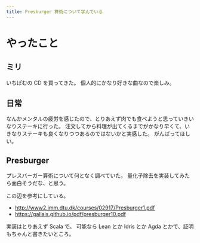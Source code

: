 ```yaml
---
title: Presburger 算術について学んでいる
---
```


# やったこと

## ミリ

いちぽむの CD を買ってきた。
個人的にかなり好きな曲なので楽しみ。

## 日常

なんかメンタルの疲労を感じたので、とりあえず肉でも食べようと思っていきいなりステーキに行った。
注文してから料理が出てくるまでがかなり早くて、いきなりステーキも良くなりつつあるのではないかと実感した。
がんばってほしい。

## Presburger

プレスバーガー算術について何となく調べていた。
量化子除去を実装してみたら面白そうだな、と思う。

この辺を参考にしている。

- <http://www2.imm.dtu.dk/courses/02917/Presburger1.pdf>
- <https://gallais.github.io/pdf/presburger10.pdf>

実装はとりあえず Scala で。
可能なら Lean とか Idris とか Agda とかで、証明もちゃんと書きたいところ。
